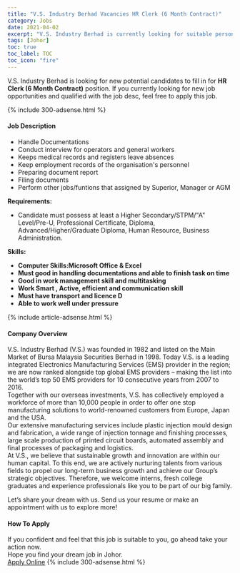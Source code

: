 ```yaml
---
title: "V.S. Industry Berhad Vacancies HR Clerk (6 Month Contract)" 
category: Jobs 
date: 2021-04-02 
excerpt: "V.S. Industry Berhad is currently looking for suitable person to fill in the HR Clerk (6 Month Contract) which based in Johor" 
tags: [Johor] 
toc: true 
toc_label: TOC 
toc_icon: "fire" 
--- 
```


<p>V.S. Industry Berhad is looking for new potential candidates to fill in for <b>HR Clerk (6 Month Contract)</b> position. If you currently looking for new job opportunities and qualified with the job desc, feel free to apply this job.
</p>{% include 300-adsense.html %} 
<div><div><h4>Job Description</h4></div><div><div><span><div><ul><li>Handle Documentations</li><li>Conduct interview for operators and general workers</li><li>Keeps medical records and registers leave absences</li><li>Keep employment records of the organisation's personnel</li><li>Preparing document report</li><li>Filing documents</li><li>Perform other jobs/funtions that assigned by Superior, Manager or AGM</li></ul><div><strong>Requirements:</strong></div><ul><li>Candidate must possess at least a Higher Secondary/STPM/"A" Level/Pre-U, Professional Certificate, Diploma, Advanced/Higher/Graduate Diploma, Human Resource, Business Administration.</li></ul><div><b>Skills:&#160;</b></div><ul><li><strong>Computer Skills:Microsoft Office &amp; Excel</strong></li><li><b>Must good in handling documentations and able to finish task on time</b></li><li><b>Good in work management skill and multitasking</b></li><li><b>Work Smart , Active, efficient and communication skill</b></li><li><strong>Must have transport and licence D</strong></li><li><strong>Able to work well under pressure</strong></li></ul></div></span></div></div></div> 
{% include article-adsense.html %} 
<div><div><h4>Company Overview</h4></div><div><div><span><div><div>
<div>V.S. Industry Berhad (V.S.) was founded in 1982 and listed on the Main Market of Bursa Malaysia Securities Berhad in 1998. Today V.S. is a leading integrated Electronics Manufacturing Services (EMS) provider in the region; we are now ranked alongside top global EMS providers &#8211; making the list into the world&#8217;s top 50 EMS providers for 10 consecutive years from 2007 to 2016.</div>
<div>Together with our overseas investments, V.S. has collectively employed a workforce of more than 10,000 people in order to offer one stop manufacturing solutions to world-renowned customers from Europe, Japan and the USA.</div>
<div>Our extensive manufacturing services include plastic injection mould design and fabrication, a wide range of injection tonnage and finishing processes, large scale production of printed circuit boards, automated assembly and final processes of packaging and logistics.</div>
<div>At V.S., we believe that sustainable growth and innovation are within our human capital. To this end, we are actively nurturing talents from various fields to propel our long-term business growth and achieve our Group&#8217;s strategic objectives. Therefore, we welcome interns, fresh college graduates and experience professionals like you to be part of our big family.</div>


Let&#8217;s share your dream with us. Send us your resume or make an appointment with us to explore more!</div></div></span></div></div></div> 
#### How To Apply 
If you confident and feel that this job is suitable to you, go ahead take your action now. <br/> 
Hope you find your dream job in Johor. <br/> 
<a href="https://www.jobstreet.com.my/en/job/hr-clerk-6-month-contract-4524369?jobId=jobstreet-my-job-4524369&" class="btn btn--info" target="_blank" rel="nofollow noopenner">Apply Online</a> 
{% include 300-adsense.html %} 
